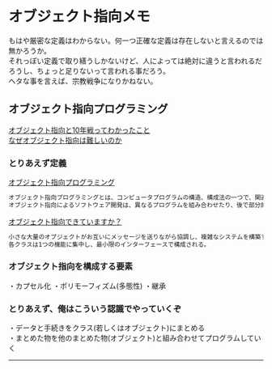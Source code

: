 # オブジェクト指向メモ

もはや厳密な定義はわからない。何一つ正確な定義は存在しないと言えるのでは無かろうか。  
それっぽい定義で取り繕うしかないけど、人によっては絶対に違うと言われるだろうし、ちょっと足りないって言われる事だろう。  
ヘタな事を言えば、宗教戦争になりかねない。  

## オブジェクト指向プログラミング

[オブジェクト指向と10年戦ってわかったこと](https://qiita.com/tutinoco/items/6952b01e5fc38914ec4e)  
[なぜオブジェクト指向は難しいのか](https://qiita.com/tutinoco/items/7f7568cc7dbf7e2276c8)  

### とりあえず定義

[オブジェクト指向プログラミング](https://e-words.jp/w/%E3%82%AA%E3%83%96%E3%82%B8%E3%82%A7%E3%82%AF%E3%83%88%E6%8C%87%E5%90%91%E3%83%97%E3%83%AD%E3%82%B0%E3%83%A9%E3%83%9F%E3%83%B3%E3%82%B0.html)  

``` txt
オブジェクト指向プログラミングとは、コンピュータプログラムの構造、構成法の一つで、関連するデータの集合体と、それを操作する手続きを「オブジェクト」（object）と呼ばれるひとまとまりの単位として一体化し、オブジェクトの組み合わせとしてプログラムを記述する手法。
オブジェクト指向によるソフトウェア開発は、異なるプログラムを組み合わせたり、後で部分的に再利用したりするのが容易になるという特徴がある。
```

[オブジェクト指向できていますか？](https://www.slideshare.net/MoriharuOhzu/ss-14083300)  

``` txt
小さな大量のオブジェクトがお互いにメッセージを送りながら協調し、複雑なシステムを構築する。  
各クラスは1つの機能に集中し、最小限のインターフェースで構成される。  
```

### オブジェクト指向を構成する要素

・カプセル化
・ポリモーフィズム(多態性)
・継承

### とりあえず、俺はこういう認識でやっていくぞ

・データと手続きをクラス(若しくはオブジェクト)にまとめる  
・まとめた物を他のまとめた物(オブジェクト)と組み合わせてプログラムしていく  

---
